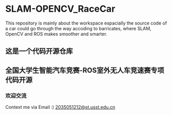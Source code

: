 # SLAM-OPENCV_RaceCar
This repository is mainly about the workspace espacially the source code of a car could go through the way accoding to barricates, where SLAM, OpenCV and ROS makes smoother and smarter.  

## 这是一个代码开源仓库
## 全国大学生智能汽车竞赛-ROS室外无人车竞速赛专项 代码开源
### 欢迎交流 

Context me via Email :)  2035051212@st.usst.edu.cn



